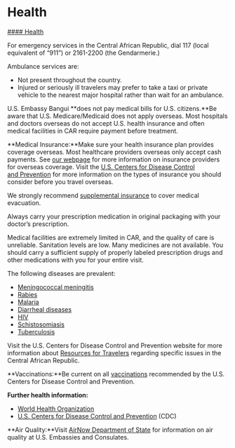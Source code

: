 # Health

[#### Health](javascript:void(0); "Health")

For emergency services in the Central African Republic, dial 117 (local equivalent of “911”) or 2161-2200 (the Gendarmerie.)

Ambulance services are:

* Not present throughout the country.
* Injured or seriously ill travelers may prefer to take a taxi or private vehicle to the nearest major hospital rather than wait for an ambulance.

U.S. Embassy Bangui **does not pay medical bills for U.S. citizens.**Be aware that U.S. Medicare/Medicaid does not apply overseas. Most hospitals and doctors overseas do not accept U.S. health insurance and often medical facilities in CAR require payment before treatment.

**Medical Insurance:**Make sure your health insurance plan provides coverage overseas. Most healthcare providers overseas only accept cash payments. See [our webpage](https://travel.state.gov/content/travel/en/international-travel/before-you-go/your-health-abroad/Insurance_Coverage_Overseas.html) for more information on insurance providers for overseas coverage. Visit the [U.S. Centers for Disease Control and Prevention](https://wwwnc.cdc.gov/travel/page/insurance) for more information on the types of insurance you should consider before you travel overseas.

We strongly recommend [supplemental insurance](https://travel.state.gov/content/travel/en/international-travel/before-you-go/your-health-abroad/Insurance_Coverage_Overseas.html) to cover medical evacuation.

Always carry your prescription medication in original packaging with your doctor’s prescription.

Medical facilities are extremely limited in CAR, and the quality of care is unreliable. Sanitation levels are low. Many medicines are not available. You should carry a sufficient supply of properly labeled prescription drugs and other medications with you for your entire visit.

The following diseases are prevalent:

* [Meningococcal meningitis](https://wwwnc.cdc.gov/travel/diseases/meningococcal-disease)
* [Rabies](https://wwwnc.cdc.gov/travel/diseases/rabies)
* [Malaria](https://wwwnc.cdc.gov/travel/diseases/malaria)
* [Diarrheal diseases](https://wwwnc.cdc.gov/travel/page/travelers-diarrhea)
* [HIV](https://wwwnc.cdc.gov/travel/diseases/hiv)
* [Schistosomiasis](https://wwwnc.cdc.gov/travel/diseases/schistosomiasis)
* [Tuberculosis](https://www.cdc.gov/tb/default.htm)

Visit the U.S. Centers for Disease Control and Prevention website for more information about [Resources for Travelers](https://wwwnc.cdc.gov/travel/page/traveler-information-center) regarding specific issues in the Central African Republic.

**Vaccinations:**Be current on all [vaccinations](https://wwwnc.cdc.gov/travel/destinations/list) recommended by the U.S. Centers for Disease Control and Prevention.

**Further health information:**

* [World Health Organization](https://www.who.int/travel-advice)
* [U.S. Centers for Disease Control and Prevention](https://wwwnc.cdc.gov/travel/) (CDC)

**Air Quality:**Visit [AirNow Department of State](https://www.airnow.gov/international/us-embassies-and-consulates/) for information on air quality at U.S. Embassies and Consulates.